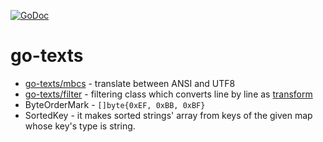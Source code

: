 [![GoDoc](https://godoc.org/github.com/zetamatta/go-texts?status.svg)](https://godoc.org/github.com/zetamatta/go-texts)

go-texts
========

- [go-texts/mbcs](./mbcs) - translate between ANSI and UTF8
- [go-texts/filter](./filter) - filtering class which converts line by line as [transform](https://godoc.org/golang.org/x/text/transform)
- ByteOrderMark - `[]byte{0xEF, 0xBB, 0xBF}`
- SortedKey - it makes sorted strings' array from keys of the given map whose key's type is string.
